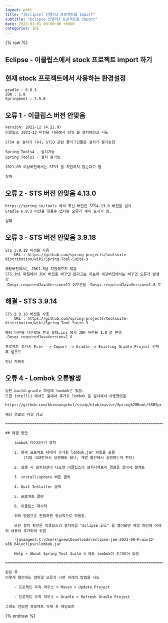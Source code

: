 ```yaml
---
layout: post
title: "[Eclipse] 인텔리J 프로젝트를 Import"
subtitle: "Eclipse 인텔리J 프로젝트를 Import"
date: 2023-01-01 00:00:00 +0900
categories: IDE
---
```

{% raw %}
## Eclipse - 이클립스에서 stock 프로젝트 import 하기  
  
## 현재 stock 프로젝트에서 사용하는 환경설정  
	gradle : 6.8.3  
	JDK : 1.8  
	Springboot : 2.5.6  
  
## 오류 1 - 이클립스 버전 안맞음  
	Version: 2021-12 (4.22.0)  
	이클립스 2021-12 버전을 사용해서 STS 를 설치하려고 시도  
  
	STS4 는 설치가 되나, STS3 관련 플러그인들은 설치가 불가능함  
  
	Spring Tools4 - 설치가능  
	Spring Tools3 - 설치 불가능  
  
	2021-09 이상버전에서는 STS3 을 지원하지 않는다고 함  
  
	실패  
  
## 오류 2 - STS 버전 안맞음 4.13.0  
	https://spring.io/tools 에서 최신 버전인 STS4.13.0 버전을 설치  
	Gradle 6.8.3 버전을 찾을수 없다는 오류가 계속 표시가 됨.  
  
	실패  
  
## 오류 3 - STS 버전 안맞음 3.9.18  
	STS 3.9.18 버전을 사용  
		URL : https://github.com/spring-projects/toolsuite-distribution/wiki/Spring-Tool-Suite-3  
  
	해당버전에서는 JDK1.8을 지원해주지 않음  
	STS.ini 파일에서 JDK 버전을 바꾸면 된다고는 하는데 해당버전에서는 바꾸면 오류가 발생함  
	-Dosgi.requiredJavaVersion=11 이부분을 -Dosgi.requiredJavaVersion=1.8 로  
  
## 해결 - STS 3.9.14  
	STS 3.9.18 버전을 사용  
		URL : https://github.com/spring-projects/toolsuite-distribution/wiki/Spring-Tool-Suite-3  
  
	해당 버전을 다운로드 받고 STS.ini 에서 JDK 버전을 1.8 로 변경  
	-Dosgi.requiredJavaVersion=1.8  
  
	프로젝트 추가시 File - > Import -> Gradle -> Existing Gradle Project 선택 후 임포트  
  
	정상 작동함  
  
## 오류 4 - Lombok 오류발생  
	일단 build.gradle 파일에 lombok은 있음.  
	또한 intellij 에서도 툴에서 추가로 lombok 을 설치해서 사용했었음  
  
	https://github.com/kkimsungchul/study/blob/master/Spring%20Boot/%5BSpring%20Boot%5D%20lombok%20%EC%98%A4%EB%A5%98(%EC%9D%B4%ED%81%B4%EB%A6%BD%EC%8A%A4).txt  
  
	해당 경로의 파일 참고  
  
	==================================================================================================================================================  
  
	## 해결 방안  
  
		lombok 라이브러리 설치  
  
		1. 현재 프로젝트 내에서 추가한 lombok.jar 파일을 실행  
			(직접 내려받아서 실행해도 되나, 개발 툴안에서 실행하는게 편함)  
  
		2. 실행 시 설치화면이 나오면 이클립스의 설치디렉토리 경로를 찾아서 셀렉트  
  
		3. install/update 버튼 클릭  
  
		4. Quit Installer 클릭  
  
		5. 프로젝트 클린  
  
		6. 이클립스 재시작  
  
		위의 방법으로 진행하면 정상적으로 작동함.  
  
		또한 설치 확인은 이클립스의 설치파일 "eclipse.ini" 를 열어보면 제일 하단에 아래의 내용이 추가되어 있음  
  
		-javaagent:C:\Users\gnew\Downloads\eclipse-jee-2021-09-R-win32-x86_64\eclipse\lombok.jar  
  
		Help > About Spring Tool Suite 4 에도 lombok이 추가되어 있음  
  
	==================================================================================================================================================  
  
	완료 후  
	이렇게 했는데도 컴파일 오류가 나면 아래의 방법을 시도  
  
		- 프로젝트 우측 마우스 > Maven > Update Project  
  
		- 프로젝트 우측 마우스 > Gradle > Refresh Gradle Project  
  
	그래도 안되면 프로젝트 삭제 후 재임포트  
  

{% endraw %}
